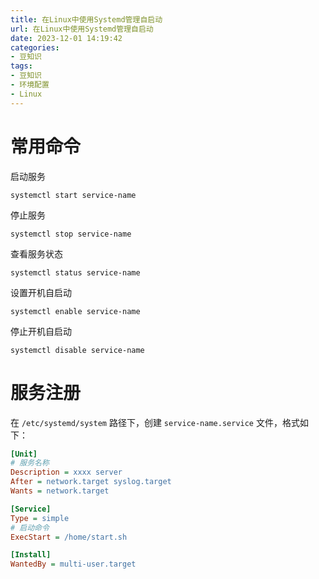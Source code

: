 ```yaml
---
title: 在Linux中使用Systemd管理自启动
url: 在Linux中使用Systemd管理自启动
date: 2023-12-01 14:19:42
categories:
- 豆知识
tags:
- 豆知识
- 环境配置
- Linux
---
```


# 常用命令

启动服务

```shell shell
systemctl start service-name
```

<!-- more -->

停止服务

```shell shell
systemctl stop service-name
```

查看服务状态

```shell shell
systemctl status service-name
```

设置开机自启动

```shell shell
systemctl enable service-name
```

停止开机自启动

```shell shell
systemctl disable service-name
```

# 服务注册

在 ```/etc/systemd/system``` 路径下，创建 ```service-name.service``` 文件，格式如下：

```ini service-name.service
[Unit]
# 服务名称
Description = xxxx server
After = network.target syslog.target
Wants = network.target

[Service]
Type = simple
# 启动命令
ExecStart = /home/start.sh

[Install]
WantedBy = multi-user.target
```